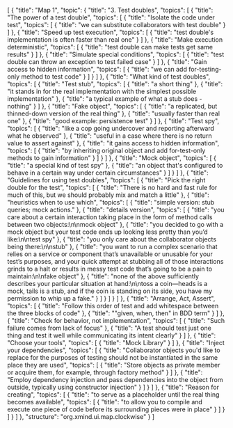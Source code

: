 [
  {
    "title": "Map 1",
    "topic": {
      "title": "3. Test doubles",
      "topics": [
        {
          "title": "The power of a test double",
          "topics": [
            {
              "title": "Isolate the code under test",
              "topics": [
                {
                  "title": "we can substitute collaborators with test double"
                }
              ]
            },
            {
              "title": "Speed up test execution",
              "topics": [
                {
                  "title": "test double's implementation is often faster than real one"
                }
              ]
            },
            {
              "title": "Make execution deterministic",
              "topics": [
                {
                  "title": "test double can make tests get same results"
                }
              ]
            },
            {
              "title": "Simulate special conditions",
              "topics": [
                {
                  "title": "test double can throw an exception to test failed case"
                }
              ]
            },
            {
              "title": "Gain access to hidden information",
              "topics": [
                {
                  "title": "we can add for-testing-only method to test code"
                }
              ]
            }
          ]
        },
        {
          "title": "What kind of test doubles",
          "topics": [
            {
              "title": "Test stub",
              "topics": [
                {
                  "title": "a short thing"
                },
                {
                  "title": "it stands in for the real implementation with the simplest possible implementation"
                },
                {
                  "title": "a typical example of what a stub does - nothing"
                }
              ]
            },
            {
              "title": "Fake object",
              "topics": [
                {
                  "title": "a replicated, but thinned-down version of the real thing"
                },
                {
                  "title": "usually faster than real one"
                },
                {
                  "title": "good example: persistence test"
                }
              ]
            },
            {
              "title": "Test spy",
              "topics": [
                {
                  "title": "like a cop going undercover and reporting afterward what he observed"
                },
                {
                  "title": "useful in a case where there is no return value to assert against"
                },
                {
                  "title": "it gains access to hidden information",
                  "topics": [
                    {
                      "title": "by inheriting original object and add for-test-only methods to gain information"
                    }
                  ]
                }
              ]
            },
            {
              "title": "Mock object",
              "topics": [
                {
                  "title": "a special kind of test spy"
                },
                {
                  "title": "an object that's configured to behave in a certain way under certain circumstances"
                }
              ]
            }
          ]
        },
        {
          "title": "Guidelines for using test doubles",
          "topics": [
            {
              "title": "Pick the right double for the test",
              "topics": [
                {
                  "title": "There is no hard and fast rule for much of this, but we should probably mix and match a little"
                },
                {
                  "title": "heuristics when to use which",
                  "topics": [
                    {
                      "title": "simple version: stub queries; mock actions."
                    },
                    {
                      "title": "details version",
                      "topics": [
                        {
                          "title": "you care about a certain interaction taking place in the form of method calls between two objects:\n\nmock object"
                        },
                        {
                          "title": "you decided to go with a mock object but your test code ends up looking less pretty than you’d like:\n\ntest spy"
                        },
                        {
                          "title": "you only care about the collaborator objects being there:\n\nstub"
                        },
                        {
                          "title": "you want to run a complex scenario that relies on a service or component that’s unavailable or unusable for your test’s purposes, and your quick attempt at stubbing all of those interactions grinds to a halt or results in messy test code that’s going to be a pain to maintain:\n\nfake object"
                        },
                        {
                          "title": "none of the above sufficiently describes your particular situation at hand:\n\ntoss a coin—heads is a mock, tails is a stub, and if the coin is standing on its side, you have my permission to whip up a fake."
                        }
                      ]
                    }
                  ]
                }
              ]
            },
            {
              "title": "Arrange, Act, Assert",
              "topics": [
                {
                  "title": "Follow this order of test and add whitespace between the three blocks of code"
                },
                {
                  "title": "\"given, when, then\" in BDD term"
                }
              ]
            },
            {
              "title": "Check for behavior, not implementation",
              "topics": [
                {
                  "title": "Such failure comes from lack of focus"
                },
                {
                  "title": "A test should test just one thing and test it well while communicating its intent clearly"
                }
              ]
            },
            {
              "title": "Choose your tools",
              "topics": [
                {
                  "title": "Mock Library"
                }
              ]
            },
            {
              "title": "Inject your dependencies",
              "topics": [
                {
                  "title": "Collaborator objects you'd like to replace for the purposes of testing should not be instantiated in the same place they are used",
                  "topics": [
                    {
                      "title": "Store objects as private member or acquire them, for example, through factory method"
                    }
                  ]
                },
                {
                  "title": "Employ dependency injection and pass dependencies into the object from outside, typically using constructor injection"
                }
              ]
            }
          ]
        },
        {
          "title": "Reason for creating",
          "topics": [
            {
              "title": "to serve as a placeholder until the real thing becomes available",
              "topics": [
                {
                  "title": "to allow you to compile and execute one piece of code before its surrounding pieces were in place"
                }
              ]
            }
          ]
        }
      ]
    },
    "structure": "org.xmind.ui.map.clockwise"
  }
]